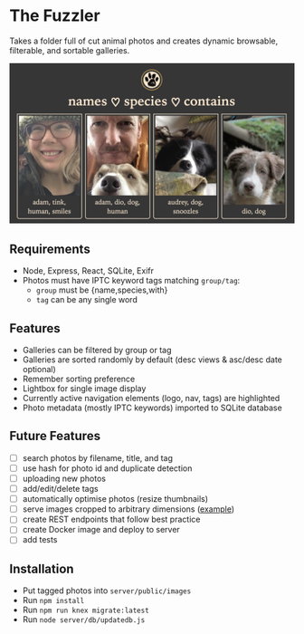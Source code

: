 # The Fuzzler

Takes a folder full of cut animal photos and creates dynamic browsable, filterable, and sortable galleries.

![screenshot](server/public/screenshot.jpg)

## Requirements

- Node, Express, React, SQLite, Exifr
- Photos must have IPTC keyword tags matching `group/tag`:
  - `group` must be {name,species,with}
  - `tag` can be any single word

## Features

- Galleries can be filtered by group or tag
- Galleries are sorted randomly by default (desc views & asc/desc date optional)
- Remember sorting preference
- Lightbox for single image display
- Currently active navigation elements (logo, nav, tags) are highlighted
- Photo metadata (mostly IPTC keywords) imported to SQLite database

## Future Features

- [ ] search photos by filename, title, and tag
- [ ] use hash for photo id and duplicate detection
- [ ] uploading new photos
- [ ] add/edit/delete tags
- [ ] automatically optimise photos (resize thumbnails)
- [ ] serve images cropped to arbitrary dimensions ([example](https://random.imagecdn.app/v1/docs))
- [ ] create REST endpoints that follow best practice
- [ ] create Docker image and deploy to server
- [ ] add tests

## Installation

- Put tagged photos into `server/public/images`
- Run `npm install`
- Run `npm run knex migrate:latest`
- Run `node server/db/updatedb.js`
